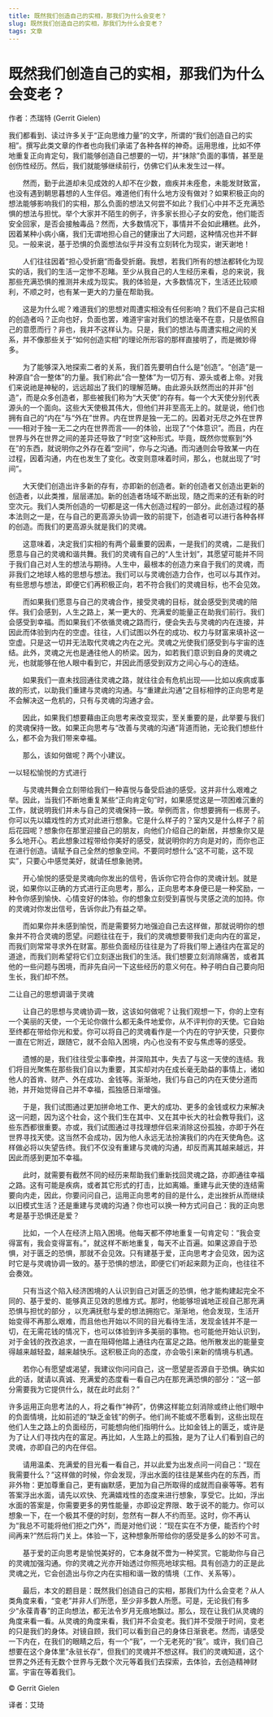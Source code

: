 ```yaml
--- 
title: 既然我们创造自己的实相，那我们为什么会变老？ 
slug: 既然我们创造自己的实相，那我们为什么会变老？ 
tags: 文章 
--- 
```

# 既然我们创造自己的实相，那我们为什么会变老？

作者：杰瑞特 (Gerrit Gielen)

我们都看到、读过许多关于“正向思维力量”的文字，所谓的“我们创造自己的实相”。撰写此类文章的作者也向我们承诺了各种各样的神奇。运用思维，比如不停地重复正向肯定句，我们能够创造自己想要的一切，并“抹除”负面的事情，甚至是创伤性经历。然后，我们就能够继续前行，仿佛它们从未发生过一样。

　　然而，勤于此道却未见成效的人却不在少数，痼疾并未痊愈，未能发财致富，也没有遇到朝思暮想的人生伴侣。难道他们有什么地方没有做对？如果积极正向的想法能够影响我们的实相，那么负面的想法又何尝不如此？我们心中并不乏充满恐惧的想法与担忧。举个大家并不陌生的例子，许多家长担心子女的安危，他们能否安全回家，是否会接触毒品？然而，大多数情况下，事情并不会如此糟糕。此外，因着某种小病小痛，我们无谓地担心自己的健康出了大问题，这种情况也并不鲜见。一般来说，基于恐惧的负面想法似乎并没有立刻转化为现实，谢天谢地！

　　人们往往因着“担心受折磨”而备受折磨。我想，若我们所有的想法都转化为现实的话，我们的生活一定惨不忍睹。至少从我自己的人生经历来看，总的来说，我那些充满恐惧的推测并未成为现实。我的体验是，大多数情况下，生活还比较顺利，不顺之时，也有某一更大的力量在帮助我。

　　这是为什么呢？难道我们的思想对周遭实相没有任何影响？我们不是自己实相的创造者吗？正向也好，负面也罢，难道宇宙对我们的想法毫不在意，只是依照自己的意愿而行？非也，我并不这样认为。只是，我们的想法与周遭实相之间的关系，并不像那些关于“如何创造实相”的理论所形容的那样直接明了，而是微妙得多。

　　为了能够深入地探索二者的关系，我们首先要明白什么是“创造”。“创造”是一种源自“合一整体”的力量。我们称此“合一整体”为一切万有、源头或者上帝。对我们来说祂是神秘的，远远超出了我们的理解范畴。由此源头跃然而出的并非“创造”，而是众多创造者，那些被我们称为“大天使”的存有。每一个大天使分别代表源头的一个面向。这些大天使极其伟大，但他们并非至高无上的。就是说，他们也拥有自己的“内在”与“外在”世界。内在世界是独一无二的。因着对无尽之外在世界——相对于独一无二之内在世界而言——的体验，出现了“个体意识”。而且，内在世界与外在世界之间的差异还导致了“时空”这种形式。毕竟，既然你觉察到“外在”的东西，就说明你之外存在着“空间”，你与之沟通。而沟通则会导致某一内在过程，因着沟通，内在也发生了变化。改变则意味着时间，那么，也就出现了“时间”。

　　大天使们创造出许多新的存有，亦即新的创造者。新的创造者又创造出更新的创造者，以此类推，层层递加。新的创造者场域不断出现，随之而来的还有新的时空次元。我们人类所创造的一切都是这一伟大创造过程的一部分。此创造过程的基本法则之一是，在与自己的更高源头协调一致的前提下，创造者可以进行各种各样的创造。而我们的更高源头就是我们的灵魂。

　　这意味着，决定我们实相的有两个最重要的因素，一是我们的灵魂，二是我们愿意与自己的灵魂和谐共舞。我们的灵魂有自己的“人生计划”，其愿望可能并不同于我们自己对人生的想法与期待。人生中，最根本的创造力来自于我们的灵魂，而非我们之地球人格的思想与想法。我们可以与灵魂创造力合作，也可以与其作对。有些思想与想法，即便它们再积极正向，若不符合我们的灵魂目标，也不会见效。

　　而如果我们愿意与自己的灵魂合作，接受灵魂的目标，就会感受到灵魂的陪伴。我们会感到，人生之路上，某一更大的、充满爱的能量正在助我们前行。我们会感受到幸福。而如果我们不依循灵魂之路而行，便会失去与灵魂的内在连接，并因此而体验到内在的空虚。往往，人们试图以外在的成功、权力与财富来填补这一空虚。只是这一切并无法取代灵魂之内在之光。灵魂之光使我们感受到与宇宙的连结。此外，灵魂之光也是通往他人的桥梁。因为，如若我们意识到自身的灵魂之光，也就能够在他人眼中看到它，并因此而感受到双方之间心与心的连结。

　　如果我们一直未找回通往灵魂之路，就往往会有危机出现——比如以疾病或事故的形式，以助我们重建与灵魂的沟通。与“重建此沟通”之目标相悖的正向思考是不会解决这一危机的，只有与灵魂的沟通才会。

　　因此，如果我们想要藉由正向思考来改变现实，至关重要的是，此举要与我们的灵魂保持一致。如果正向思考与“改善与灵魂的沟通”背道而驰，无论我们想些什么，都不会为我们带来幸福。

　　那么，该如何做呢？两个小建议。

一以轻松愉悦的方式进行

　　与灵魂共舞会立刻带给我们一种喜悦与备受启迪的感受。这并非什么艰难之举。因此，当我们不断地重复某些“正向肯定句”时，如果感觉这是一项困难沉重的工作，就说明我们并未与自己的灵魂保持一致。举例而言，你想要拥有一栋房子。你可以先以嬉戏性的方式对此进行想象。它是什么样子的？室内又是什么样子？前后花园呢？想象你在那里迎接自己的朋友，向他们介绍自己的新居，并想象你又是多么地开心。若此想象过程带给你美好的感受，就说明你的方向是对的，而你也正在进行创造。请赋予自己全然的想象空间。不要同时想什么“这不可能，这不现实”，只要心中感觉美好，就请任想象驰骋。

　　开心愉悦的感受是灵魂向你发出的信号，告诉你它符合你的灵魂计划。就是说，如果你以正确的方式进行正向思考，那么，正向思考本身便已是一种奖励，一种令你感到愉快、心情变好的体验。你的想象立刻受到喜悦与灵感之流的加持。你的灵魂对你发出信号，告诉你此乃有益之举。

　　而如果你并未感到愉悦，而是需要努力地强迫自己去这样做，那就说明你的想象并不符合灵魂的愿望。问题往往在于，我们的灵魂想要带我们走向内在的富足，而我们则常常寻求外在财富。那些负面经历往往是为了将我们带上通往内在富足的道途，而我们则希望将它们立刻逐出我们的生活。我们想要立刻消除痛苦，或者其他的一些问题与困境，而非先自问一下这些经历的意义何在。种子明白自己要向阳生长，我们却不然。

二让自己的思想调谐于灵魂

　　让自己的思想与灵魂协调一致，这该如何做呢？让我们观想一下，你的上空有一个美丽的天使，一个无论你做什么都无条件地爱你，从不评判你的天使。它自始至终都在带给你光和爱。你可以将自己的灵魂看作是一个内在的守护天使，只要你一直在它附近，跟随它，就不会陷入困境，内心也没有不安与焦虑等的感受。

　　遗憾的是，我们往往受尘事牵拽，并深陷其中，失去了与这一天使的连结。我们将目光聚焦在那些我们自以为重要，其实却对内在成长毫无助益的事情上，诸如他人的首肯、财产、外在成功、金钱等。渐渐地，我们与自己的内在天使分道而驰，并开始觉得自己并不幸福，孤独感日渐增强。

　　于是，我们试图通过更加拼命地工作、更大的成功、更多的金钱或权力来解决这一问题，因为这个社会，这个我们生在其中、又在其中长大的社会教导我们，这些东西都很重要。亦或，我们试图通过寻找理想伴侣来消除这份孤独，亦即于外在世界寻找天使。这当然不会成功，因为他人永远无法扮演我们的内在天使角色。这样做必将以失望告终。我们不仅没有重建与灵魂的沟通，却反而离其越来越远，并因此而感到更加不幸福。

　　此时，就需要有截然不同的经历来帮助我们重新找回灵魂之路，亦即通往幸福之路。这有可能是疾病，或者其它形式的打击，比如离婚。重建与此天使的连结需要向内走，因此，你要问问自己，运用正向思考的目的是什么，走出挫折从而继续以旧模式生活？还是重建与灵魂的沟通？你也可以换一种方式问自己：我的正向思考是基于恐惧还是爱？

　　比如，一个人在经济上陷入困境。他每天都不停地重复一句肯定句：“我会变得富有，我会变得富有。”，就这样不断地重复，每天不止百遍。如果这源自于恐惧，对于匮乏的恐惧，那就不会见效。只有建基于爱，正向思考才会见效，因为这时它是与灵魂协调一致的。基于恐惧的想法，即便它们听起来颇为正向，也往往不会奏效。

　　只有当这个陷入经济困境的人认识到自己对匮乏的恐惧，他才能构建起完全不同的、基于爱的、能够真正见效的思维方式。那时，他能够坦诚地正视自己那充满恐惧与担忧的部分 ，以充满抚慰与爱的想法拥抱它。渐渐地，他会发现，生活开始变得不再那么艰难，而且他也开始以不同的目光看待生活，发现金钱并不是一切，在无需花钱的情况下，也可以体验到许多美丽的事物。也可能他开始认识到，对于金钱的孜孜追求，一直在阻碍他踏上通往内在富足之路。他所散发出的能量变得越来越轻盈，越来越快乐。这积极正向的态度，亦会吸引来新的情境与机遇。

　　若你心有愿望或渴望，我建议你问问自己，这一愿望是否源自于恐惧。确实如此的话，就请以真诚、充满爱的态度看一看自己内在那充满恐惧的部分：“这一部分需要我为它提供什么，就在此时此刻？”

许多运用正向思考法的人，将之看作“神药”，仿佛这样能立刻消除或终止他们眼中的负面情境，比如前述的“缺乏金钱”的例子。他们尚不能或不愿看到，这些出现在他们人生之路上的负面经历，可能想向他们指明什么。比如金钱上的匮乏，或许是为了让人们寻找内在的富足。再比如，人生路上的孤独，是为了让人们看到自己的灵魂，亦即自己的内在伴侣。

　　请用温柔、充满爱的目光看一看自己，并以此爱为出发点问一问自己：“现在我需要什么？”这样做的时候，你会发现，浮出水面的往往是某些内在的东西，而非外物：更加尊重自己，更有幽默感，更加为自己所取得的成就而自豪等等。若有答案浮出水面，请先以欢快、充满嬉戏性的态度来进行想象，享受它。比如，浮出水面的答案是，你需要更多的男性能量，亦即设定界限、敢于说不的能力。你可以想象一下，在一个极其不便的时刻，忽然有一群人不约而至。这时，你不再认为“我总不可能将他们拒之门外”，而是对他们说：“现在实在不方便，能否约个时间再来?”然后将门关上。体验一下，这种想象所带给你的感受是多么的妙不可言。

　　基于爱的正向思考是愉悦美好的，它本身就不啻为一种奖赏。它能助你与自己的灵魂加强沟通。你的灵魂之光亦开始透过你照亮地球实相。具有创造力的正是此灵魂之光，它会创造出与你之内在实相和谐一致的情境（工作、关系等）。

　　最后，本文的题目是：既然我们创造自己的实相，那我们为什么会变老？从人类角度来看，“变老”并非人们所愿，至少非多数人所愿。可是，无论我们有多少“永葆青春”的正向想法，都无法令岁月无痕地飘过。那么，现在让我们从灵魂的角度来看一看。从灵魂的角度来看，我们并不会变老。我们并不受限于时间，变老的只是我们的身体。对镜自顾，我们可以看到自己的身体日渐衰老。然而，请感受一下内在，在我们的眼睛之后，有一个“我”，一个无老死的“我”。或许，我们自己想要在这个身体里“永驻长存”，但我们的灵魂并不想这样。我们的灵魂知道，这个世界之外还有无数个世界与无数个次元等着我们去探索，去体验，去创造精神财富。宇宙在等着我们。

© Gerrit Gielen

译者：艾琦